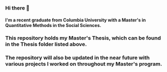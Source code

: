 ### Hi there 👋

#### I'm a recent graduate from Columbia University with a Master's in Quantitative Methods in the Social Sciences.

### This repository holds my Master's Thesis, which can be found in the Thesis folder listed above.

### The repository will also be updated in the near future with various projects I worked on throughout my Master's program.



<!--
**alishagurnani/AlishaGurnani** is a ✨ _special_ ✨ repository because its `README.md` (this file) appears on your GitHub profile.

Here are some ideas to get you started:

- 🔭 I’m currently working on ...
- 🌱 I’m currently learning ...
- 👯 I’m looking to collaborate on ...
- 🤔 I’m looking for help with ...
- 💬 Ask me about ...
- 📫 How to reach me: ...
- 😄 Pronouns: ...
- ⚡ Fun fact: ...
-->
